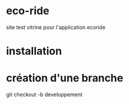 # eco-ride
site test vitrine pour l'application ecoride

# installation

# création d'une branche
git checkout -b developpement